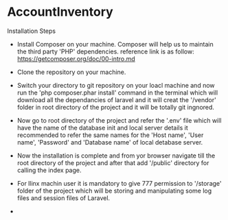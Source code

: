 # AccountInventory

Installation Steps

* Install Composer on your machine. Composer will help us to maintain the third party 'PHP' dependencies. reference link is as follow:
https://getcomposer.org/doc/00-intro.md

* Clone the repository on your machine.

* Switch your directory to git repository on your loacl machine and now run the 'php composer.phar install' command in the terminal which will download all the dependancies of laravel and it will creat the '/vendor' folder in root directory of the project and it will be totally git ingnored.

* Now go to root directory of the project and refer the '.env' file which will have the name of the database init and local server details it recommended to refer the same names for the 'Host name', 'User name', 'Password' and 'Database name' of local detabase server.

* Now the installation is complete and from yor browser navigate till the root directory of the project and after that add '/public' directory for calling the index page.

* For llinx machin user it is mandatory to give 777 permission to '/storage' folder of the project which will be storing and manipulating some log files and session files of Laravel.

* 